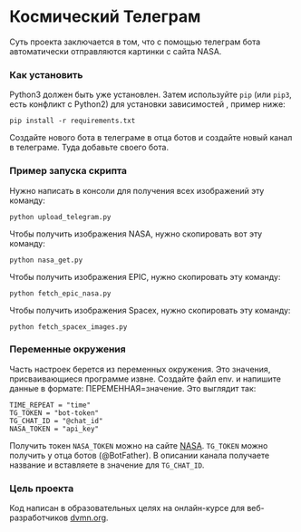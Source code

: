 # Космический Телеграм

Суть проекта заключается в том, что с помощью телеграм бота автоматически отправляются картинки с сайта NASA. 

### Как установить

Python3 должен быть уже установлен. Затем используйте `pip` (или `pip3`, есть конфликт с Python2) для установки зависимостей , пример ниже:
```
pip install -r requirements.txt
```
Создайте нового бота в телеграме в отца ботов и создайте новый канал в телеграме. Туда добавьте своего бота. 

### Пример запуска скрипта

Нужно написать в консоли для получения всех изображений эту команду:
```
python upload_telegram.py
```
Чтобы получить изображения NASA, нужно скопировать вот эту команду:
```
python nasa_get.py
```
Чтобы получить изображения EPIC, нужно скопировать эту команду:
```
python fetch_epic_nasa.py
```
Чтобы получить изображения Spacex, нужно скопировать эту команду:
```
python fetch_spacex_images.py
```
### Переменные окружения 

Часть настроек берется из переменных окружения. Это значения, присваивающиеся программе извне. Создайте файл env. и напишите данные в формате: ПЕРЕМЕННАЯ=значение. Это выглядит так: 
```
TIME_REPEAT = "time"
TG_TOKEN = "bot-token"
TG_CHAT_ID = "@chat_id"
NASA_TOKEN = "api_key"
```
Получить токен `NASA_TOKEN` можно на сайте [NASA](https://api.nasa.gov/). `TG_TOKEN` можно получить у отца ботов (@BotFather). В описании канала получаете название и вставляете в значение для  `TG_CHAT_ID`.

### Цель проекта

Код написан в образовательных целях на онлайн-курсе для веб-разработчиков [dvmn.org](https://dvmn.org/).

